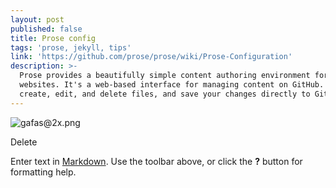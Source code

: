 ```yaml
---
layout: post
published: false
title: Prose config
tags: 'prose, jekyll, tips'
link: 'https://github.com/prose/prose/wiki/Prose-Configuration'
description: >-
  Prose provides a beautifully simple content authoring environment for CMS-free
  websites. It's a web-based interface for managing content on GitHub. Use it to
  create, edit, and delete files, and save your changes directly to GitHub.
---
```

![gafas@2x.png]({{site.baseurl}}/images/gafas%402x.png)

Delete

Enter text in [Markdown](http://daringfireball.net/projects/markdown/). Use the toolbar above, or click the **?** button for formatting help.
